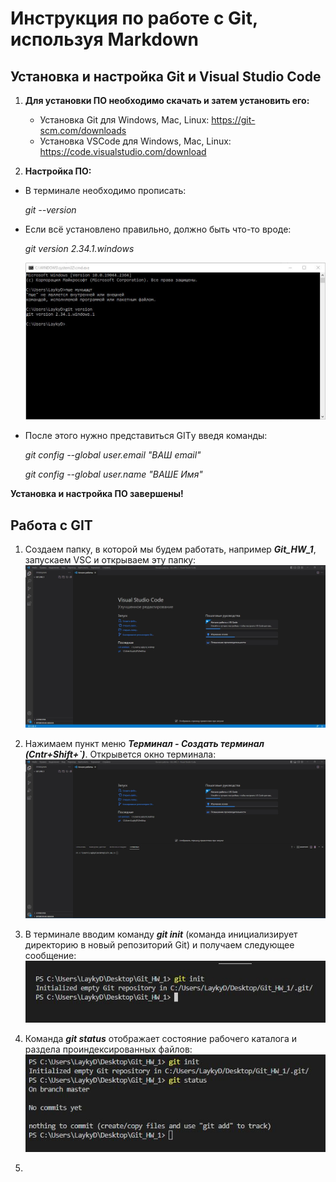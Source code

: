 # Инструкция по работе с Git, используя Markdown

## Установка и настройка Git и Visual Studio Code

1. **Для установки ПО необходимо скачать и затем установить его:**
    - Установка Git для Windows, Mac, Linux: <https://git-scm.com/downloads>
    - Установка VSCode для Windows, Mac, Linux: <https://code.visualstudio.com/download>

2. **Настройка ПО:**

- В терминале необходимо прописать:

    *git --version*

- Если всё установлено правильно, должно быть что-то вроде: 

    *git version 2.34.1.windows*

    ![Git_version](/Skrin/Git_version.JPG)

- После этого нужно представиться GITу введя команды:

    *git config --global user.email "ВАШ email"*

    *git config --global user.name "ВАШЕ Имя"*

**Установка и настройка ПО завершены!**

## Работа с GIT

1. Cоздаем папку, в которой мы будем работать, например ***Git_HW_1***, запускаем VSC и открываем эту папку:
![Git_version](/Skrin/VSC_open.JPG)

2. Нажимаем пункт меню ***Терминал - Создать терминал (Cntr+Shift+`)***. Открывется окно терминала:
![Git_version](/Skrin/VSC_terminal.JPG)

3. В терминале вводим команду ***git init*** (команда инициализирует директорию в новый репозиторий Git) и получаем следующее сообщение:
![Git_version](/Skrin/VSC_Git_init.JPG)

4. Команда ***git status*** отображает состояние рабочего каталога и раздела проиндексированных файлов:
![Git_version](/Skrin/Git_status.JPG)

5. 